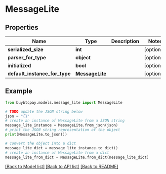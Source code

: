 # MessageLite


## Properties

Name | Type | Description | Notes
------------ | ------------- | ------------- | -------------
**serialized_size** | **int** |  | [optional] 
**parser_for_type** | **object** |  | [optional] 
**initialized** | **bool** |  | [optional] 
**default_instance_for_type** | [**MessageLite**](MessageLite.md) |  | [optional] 

## Example

```python
from buybtcpay.models.message_lite import MessageLite

# TODO update the JSON string below
json = "{}"
# create an instance of MessageLite from a JSON string
message_lite_instance = MessageLite.from_json(json)
# print the JSON string representation of the object
print(MessageLite.to_json())

# convert the object into a dict
message_lite_dict = message_lite_instance.to_dict()
# create an instance of MessageLite from a dict
message_lite_from_dict = MessageLite.from_dict(message_lite_dict)
```
[[Back to Model list]](../README.md#documentation-for-models) [[Back to API list]](../README.md#documentation-for-api-endpoints) [[Back to README]](../README.md)


